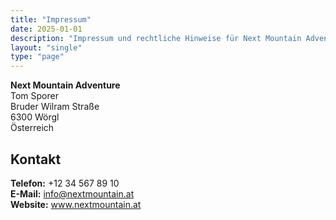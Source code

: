 ```yaml
---
title: "Impressum"
date: 2025-01-01
description: "Impressum und rechtliche Hinweise für Next Mountain Adventure"
layout: "single"
type: "page"
---
```


**Next Mountain Adventure**  
Tom Sporer  
Bruder Wilram Straße  
6300 Wörgl  
Österreich  

## Kontakt

**Telefon:** +12 34 567 89 10  
**E-Mail:** info@nextmountain.at  
**Website:** www.nextmountain.at  
